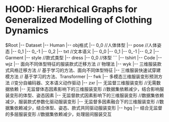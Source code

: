 
# HOOD: Hierarchical Graphs for Generalized Modelling of Clothing Dynamics


$Root
    |-- Dataset
        |-- Human
            |-- obj格式
                |-- 0_0 //人体体型
                    |-- pose //人体姿态
                |-- 0_1
                |-- 0_-1
                |-- 0_2
            |-- txt //文本语义
                |-- 0_0 
                |-- 0_1
                |-- 0_-1
                |-- 0_2
        |-- Garment
            |-- style //款式类型
                |-- dress
                    |-- 0_0 //体型
                ```
                |-- tshirt
    |-- Code
        |-- wjz
            |-- 面向不同体型特征的服装款式迁移方法 // 物理法
        |-- wyk
            |-- 三维服装款式风格迁移方法 // 基于学习的方法、面向不同体型特征
            |-- 三维服装快速试穿建模方法 // 基于学习的方法、Transformer
        |-- fwk
            |-- 多模态三维服装变形预测方法 //变分自编码器、文本语义动作驱动
        |-- zxr
            |-- 无监督三维服装变形 //无需数据依赖
            |-- 无监督体态因素影响下的三维服装变形 //数据集依赖减少，结合影响服装变形的体型、姿态因素
            |-- 无监督款式因素影响下的三维服装变形 //数据集依赖减少，服装款式参数化驱动服装变形
            |-- 无监督多因素融合下的三维服装变形 //数据集依赖减少，结合体型、姿态、款式共同驱动服装变形
        |-- hgq
            |-- 结合无监督的多层服装变形 //数据集依赖减少，处理层间服装交互
            
```

